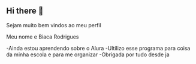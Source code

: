 ## Hi there 👋

Sejam muito bem vindos ao meu perfil

Meu nome e Biaca Rodrigues 

-Ainda estou aprendendo sobre o Alura 
-Ultilizo esse programa para coisa da minha escola e para me organizar
-Obrigada por tudo desde ja
